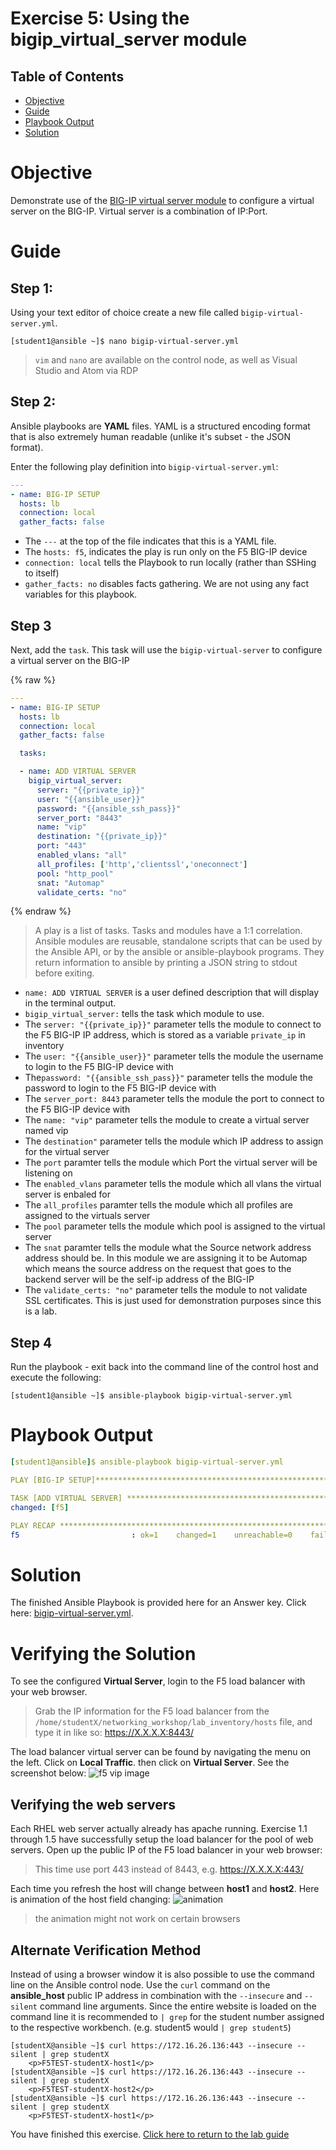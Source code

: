 # Exercise 5: Using the bigip_virtual_server module

## Table of Contents

- [Objective](#objective)
- [Guide](#guide)
- [Playbook Output](#playbook-output)
- [Solution](#solution)

# Objective

Demonstrate use of the [BIG-IP virtual server module](https://docs.ansible.com/ansible/latest/modules/bigip_virtual_server_module.html) to configure a virtual server on the BIG-IP. Virtual server is a combination of IP:Port.

# Guide

## Step 1:

Using your text editor of choice create a new file called `bigip-virtual-server.yml`.

```
[student1@ansible ~]$ nano bigip-virtual-server.yml
```

>`vim` and `nano` are available on the control node, as well as Visual Studio and Atom via RDP

## Step 2:

Ansible playbooks are **YAML** files. YAML is a structured encoding format that is also extremely human readable (unlike it's subset - the JSON format).

Enter the following play definition into `bigip-virtual-server.yml`:

``` yaml
---
- name: BIG-IP SETUP
  hosts: lb
  connection: local
  gather_facts: false
```

- The `---` at the top of the file indicates that this is a YAML file.
- The `hosts: f5`,  indicates the play is run only on the F5 BIG-IP device
- `connection: local` tells the Playbook to run locally (rather than SSHing to itself)
- `gather_facts: no` disables facts gathering.  We are not using any fact variables for this playbook.

## Step 3

Next, add the `task`. This task will use the `bigip-virtual-server` to configure a virtual server on the BIG-IP

{% raw %}

``` yaml
---
- name: BIG-IP SETUP
  hosts: lb
  connection: local
  gather_facts: false

  tasks:

  - name: ADD VIRTUAL SERVER
    bigip_virtual_server:
      server: "{{private_ip}}"
      user: "{{ansible_user}}"
      password: "{{ansible_ssh_pass}}"
      server_port: "8443"
      name: "vip"
      destination: "{{private_ip}}"
      port: "443"
      enabled_vlans: "all"
      all_profiles: ['http','clientssl','oneconnect']
      pool: "http_pool"
      snat: "Automap"
      validate_certs: "no"
```

{% endraw %}

>A play is a list of tasks. Tasks and modules have a 1:1 correlation.  Ansible modules are reusable, standalone scripts that can be used by the Ansible API, or by the ansible or ansible-playbook programs. They return information to ansible by printing a JSON string to stdout before exiting.

- `name: ADD VIRTUAL SERVER` is a user defined description that will display in the terminal output.
- `bigip_virtual_server:` tells the task which module to use.
- The `server: "{{private_ip}}"` parameter tells the module to connect to the F5 BIG-IP IP address, which is stored as a variable `private_ip` in inventory
- The `user: "{{ansible_user}}"` parameter tells the module the username to login to the F5 BIG-IP device with
- The`password: "{{ansible_ssh_pass}}"` parameter tells the module the password to login to the F5 BIG-IP device with
- The `server_port: 8443` parameter tells the module the port to connect to the F5 BIG-IP device with
- The `name: "vip"` parameter tells the module to create a virtual server named vip
- The `destination"` parameter tells the module which IP address to assign for the virtual server
- The `port` paramter tells the module which Port the virtual server will be listening on
- The `enabled_vlans` parameter tells the module which all vlans the virtual server is enbaled for
- The `all_profiles` paramter tells the module which all profiles are assigned to the virtuals server
- The `pool` parameter tells the module which pool is assigned to the virtual server
- The `snat` paramter tells the module what the Source network address address should be. In this module we are assigning it to be Automap which means the source address on the request that goes to the backend server will be the self-ip address of the BIG-IP
- The `validate_certs: "no"` parameter tells the module to not validate SSL certificates.  This is just used for demonstration purposes since this is a lab.

## Step 4

Run the playbook - exit back into the command line of the control host and execute the following:

```
[student1@ansible ~]$ ansible-playbook bigip-virtual-server.yml
```

# Playbook Output

```yaml
[student1@ansible]$ ansible-playbook bigip-virtual-server.yml

PLAY [BIG-IP SETUP]*************************************************************

TASK [ADD VIRTUAL SERVER] ******************************************************
changed: [f5]

PLAY RECAP *********************************************************************
f5                         : ok=1    changed=1    unreachable=0    failed=0
```

# Solution
The finished Ansible Playbook is provided here for an Answer key.  Click here: [bigip-virtual-server.yml](bigip-virtual-server.yml).

# Verifying the Solution

To see the configured **Virtual Server**, login to the F5 load balancer with your web browser.  

>Grab the IP information for the F5 load balancer from the `/home/studentX/networking_workshop/lab_inventory/hosts` file, and type it in like so: https://X.X.X.X:8443/

The load balancer virtual server can be found by navigating the menu on the left.  Click on **Local Traffic**. then click on **Virtual Server**.  See the screenshot below:
![f5 vip image](f5vip.png)

## Verifying the web servers

Each RHEL web server actually already has apache running.  Exercise 1.1 through 1.5 have successfully setup the load balancer for the pool of web servers.  Open up the public IP of the F5 load balancer in your web browser:

>This time use port 443 instead of 8443, e.g. https://X.X.X.X:443/

Each time you refresh the host will change between **host1** and **host2**. Here is animation of the host field changing:
![animation](animation.gif)
>the animation might not work on certain browsers

## Alternate Verification Method

Instead of using a browser window it is also possible to use the command line on the Ansible control node. Use the `curl` command on the **ansible_host** public IP address in combination with the `--insecure` and `--silent` command line arguments.  Since the entire website is loaded on the command line it is recommended to `| grep` for the student number assigned to the respective workbench. (e.g. student5 would `| grep student5`)

```
[studentX@ansible ~]$ curl https://172.16.26.136:443 --insecure --silent | grep studentX
    <p>F5TEST-studentX-host1</p>
[studentX@ansible ~]$ curl https://172.16.26.136:443 --insecure --silent | grep studentX
    <p>F5TEST-studentX-host2</p>
[studentX@ansible ~]$ curl https://172.16.26.136:443 --insecure --silent | grep studentX
    <p>F5TEST-studentX-host1</p>
```


You have finished this exercise.  [Click here to return to the lab guide](../README.md)
